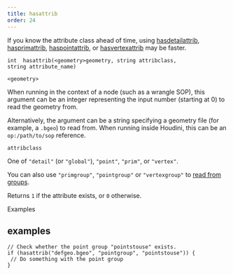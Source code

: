 ```yaml
---
title: hasattrib
order: 24
---
```

If you know the attribute class ahead of time, using [hasdetailattrib](./hasdetailattrib "Returns if a geometry detail attribute exists."), [hasprimattrib](./hasprimattrib "Returns if a geometry prim attribute exists."), [haspointattrib](./haspointattrib "Returns if a geometry point attribute exists."), or [hasvertexattrib](./hasvertexattrib "Returns if a geometry vertex attribute exists.") may be faster.

`int  hasattrib(<geometry>geometry, string attribclass, string attribute_name)`

`<geometry>`

When running in the context of a node (such as a wrangle SOP), this argument can be an integer representing the input number (starting at 0) to read the geometry from.

Alternatively, the argument can be a string specifying a geometry file (for example, a `.bgeo`) to read from. When running inside Houdini, this can be an `op:/path/to/sop` reference.

`attribclass`

One of `"detail"` (or `"global"`), `"point"`, `"prim"`, or `"vertex"`.

You can also use `"primgroup"`, `"pointgroup"` or `"vertexgroup"` to [read from groups](../groups.html "You can read the contents of primitive/point/vertex groups in VEX as if they were attributes.").

Returns `1` if the attribute exists, or `0` otherwise.

Examples

## examples

```vex
// Check whether the point group "pointstouse" exists.
if (hasattrib("defgeo.bgeo", "pointgroup", "pointstouse")) {
 // Do something with the point group
}

```
